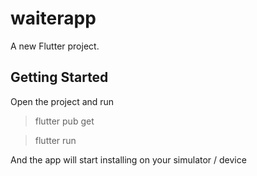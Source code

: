 # waiterapp

A new Flutter project.

## Getting Started

Open the project and run

> flutter pub get

> flutter run


And the app will start installing on your simulator / device